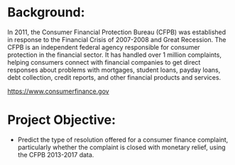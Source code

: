 # Background:
In 2011, the Consumer Financial Protection Bureau (CFPB) was established in response to the Financial Crisis of 2007-2008 and Great Recession. The CFPB is an independent federal agency responsible for consumer protection in the financial sector. It has handled over 1 million complaints, helping consumers connect with financial companies to get direct responses about problems with mortgages, student loans, payday loans, debt collection, credit reports, and other financial products and services. 

https://www.consumerfinance.gov 

# Project Objective:
- Predict the type of resolution offered for a consumer finance complaint, particularly whether the complaint is closed with monetary relief, using the CFPB 2013-2017 data.

